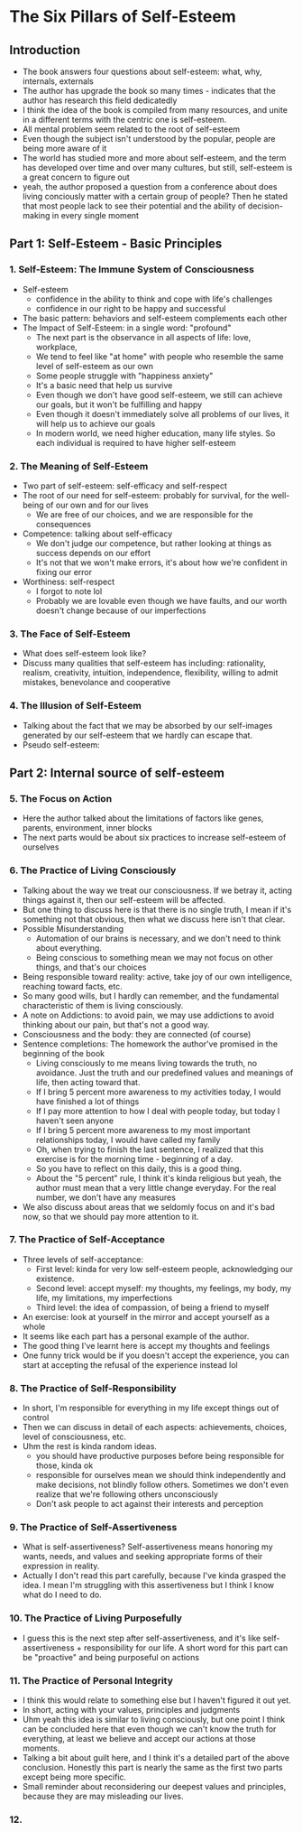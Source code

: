 # The Six Pillars of Self-Esteem

## Introduction

- The book answers four questions about self-esteem: what, why, internals, externals
- The author has upgrade the book so many times - indicates that the author has research this field dedicatedly
- I think the idea of the book is compiled from many resources, and unite in a different terms with the centric one is self-esteem.
- All mental problem seem related to the root of self-esteem
- Even though the subject isn't understood by the popular, people are being more aware of it
- The world has studied more and more about self-esteem, and the term has developed over time and over many cultures, but still, self-esteem is a great concern to figure out
- yeah, the author proposed a question from a conference about does living conciously matter with a certain group of people? Then he stated that most people lack to see their potential and the ability of decision-making in every single moment

## Part 1: Self-Esteem - Basic Principles

### 1. Self-Esteem: The Immune System of Consciousness

- Self-esteem
  - confidence in the ability to think and cope with life's challenges
  - confidence in our right to be happy and successful
- The basic pattern: behaviors and self-esteem complements each other
- The Impact of Self-Esteem: in a single word: "profound"
  - The next part is the observance in all aspects of life: love, workplace,
  - We tend to feel like "at home" with people who resemble the same level of self-esteem as our own
  - Some people struggle with "happiness anxiety"
  - It's a basic need that help us survive
  - Even though we don't have good self-esteem, we still can achieve our goals, but it won't be fulfilling and happy
  - Even though it doesn't immediately solve all problems of our lives, it will help us to achieve our goals
  - In modern world, we need higher education, many life styles. So each individual is required to have higher self-esteem

### 2. The Meaning of Self-Esteem

- Two part of self-esteem: self-efficacy and self-respect
- The root of our need for self-esteem: probably for survival, for the well-being of our own and for our lives
  - We are free of our choices, and we are responsible for the consequences
- Competence: talking about self-efficacy
  - We don't judge our competence, but rather looking at things as success depends on our effort
  - It's not that we won't make errors, it's about how we're confident in fixing our error
- Worthiness: self-respect
  - I forgot to note lol
  - Probably we are lovable even though we have faults, and our worth doesn't change because of our imperfections

### 3. The Face of Self-Esteem

- What does self-esteem look like?
- Discuss many qualities that self-esteem has including: rationality, realism, creativity, intuition, independence, flexibility, willing to admit mistakes, benevolance and cooperative

### 4. The Illusion of Self-Esteem

- Talking about the fact that we may be absorbed by our self-images generated by our self-esteem that we hardly can escape that.
- Pseudo self-esteem:

## Part 2: Internal source of self-esteem

### 5. The Focus on Action

- Here the author talked about the limitations of factors like genes, parents, environment, inner blocks
- The next parts would be about six practices to increase self-esteem of ourselves

### 6. The Practice of Living Consciously

- Talking about the way we treat our consciousness. If we betray it, acting things against it, then our self-esteem will be affected.
- But one thing to discuss here is that there is no single truth, I mean if it's something not that obvious, then what we discuss here isn't that clear.
- Possible Misunderstanding
  - Automation of our brains is necessary, and we don't need to think about everything.
  - Being conscious to something mean we may not focus on other things, and that's our choices
- Being responsible toward reality: active, take joy of our own intelligence, reaching toward facts, etc.
- So many good wills, but I hardly can remember, and the fundamental characteristic of them is living consciously.
- A note on Addictions: to avoid pain, we may use addictions to avoid thinking about our pain, but that's not a good way.
- Consciousness and the body: they are connected (of course)
- Sentence completions: The homework the author've promised in the beginning of the book
  - Living consciously to me means living towards the truth, no avoidance. Just the truth and our predefined values and meanings of life, then acting toward that.
  - If I bring 5 percent more awareness to my activities today, I would have finished a lot of things
  - If I pay more attention to how I deal with people today, but today I haven't seen anyone
  - If I bring 5 percent more awareness to my most important relationships today, I would have called my family
  - Oh, when trying to finish the last sentence, I realized that this exercise is for the morning time - beginning of a day.
  - So you have to reflect on this daily, this is a good thing.
  - About the "5 percent" rule, I think it's kinda religious but yeah, the author must mean that a very little change everyday. For the real number, we don't have any measures
- We also discuss about areas that we seldomly focus on and it's bad now, so that we should pay more attention to it.

### 7. The Practice of Self-Acceptance

- Three levels of self-acceptance:
  - First level: kinda for very low self-esteem people, acknowledging our existence.
  - Second level: accept myself: my thoughts, my feelings, my body, my life, my limitations, my imperfections
  - Third level: the idea of compassion, of being a friend to myself
- An exercise: look at yourself in the mirror and accept yourself as a whole
- It seems like each part has a personal example of the author. 
- The good thing I've learnt here is accept my thoughts and feelings
- One funny trick would be if you doesn't accept the experience, you can start at accepting the refusal of the experience instead lol

### 8. The Practice of Self-Responsibility

- In short, I'm responsible for everything in my life except things out of control
- Then we can discuss in detail of each aspects: achievements, choices, level of consciousness, etc.
- Uhm the rest is kinda random ideas.
  - you should have productive purposes before being responsible for those, kinda ok
  - responsible for ourselves mean we should think independently and make decisions, not blindly follow others. Sometimes we don't even realize that we're following others unconsciously
  - Don't ask people to act against their interests and perception

### 9. The Practice of Self-Assertiveness

- What is self-assertiveness? Self-assertiveness means honoring my wants, needs, and values and seeking appropriate forms of their expression in reality.
- Actually I don't read this part carefully, because I've kinda grasped the idea. I mean I'm struggling with this assertiveness but I think I know what do I need to do.

### 10. The Practice of Living Purposefully

- I guess this is the next step after self-assertiveness, and it's like self-assertiveness + responsibility for our life. A short word for this part can be "proactive" and being purposeful on actions

### 11. The Practice of Personal Integrity

- I think this would relate to something else but I haven't figured it out yet.
- In short, acting with your values, principles and judgments
- Uhm yeah this idea is similar to living consciously, but one point I think can be concluded here that even though we can't know the truth for everything, at least we believe and accept our actions at those moments.
- Talking a bit about guilt here, and I think it's a detailed part of the above conclusion. Honestly this part is nearly the same as the first two parts except being more specific.
- Small reminder about reconsidering our deepest values and principles, because they are may misleading our lives.

### 12. 

